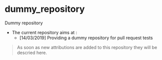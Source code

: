 # dummy_repository
Dummy repository

* The current repository aims at :
  * [14/03/2019] Providing a dummy repository for pull request tests 

> As soon as new attributions are added to this repository they will be descried here.  